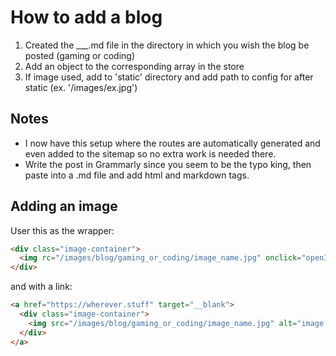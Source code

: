 # How to add a blog

1. Created the \_\_\_.md file in the directory in which you wish the blog be posted (gaming or coding)
2. Add an object to the corresponding array in the store
3. If image used, add to 'static' directory and add path to config for after static (ex. '/images/ex.jpg')

## Notes

- I now have this setup where the routes are automatically generated and even added to the sitemap so no extra work is needed there.
- Write the post in Grammarly since you seem to be the typo king, then paste into a .md file and add html and markdown tags.

## Adding an image

User this as the wrapper:

```html
<div class="image-container">
  <img rc="/images/blog/gaming_or_coding/image_name.jpg" onclick="openImage('/images/blog/gaming_or_coding/image_name.jpg')" alt="image description">
</div>
```

and with a link:

```html
<a href="https://wherever.stuff" target="__blank">
  <div class="image-container">
    <img src="/images/blog/gaming_or_coding/image_name.jpg" alt="image description">
  </div>
</a>
```
